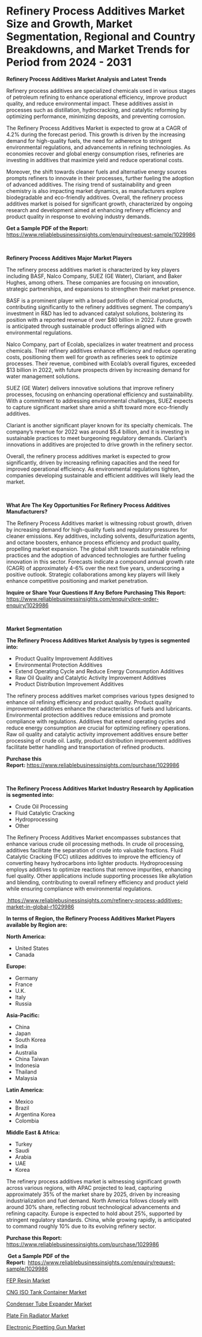 <p><h1>Refinery Process Additives Market Size and Growth, Market Segmentation, Regional and Country Breakdowns, and Market Trends for Period from 2024 -  2031</h1></p><p><strong>Refinery Process Additives Market Analysis and Latest Trends</strong></p>
<p><p>Refinery process additives are specialized chemicals used in various stages of petroleum refining to enhance operational efficiency, improve product quality, and reduce environmental impact. These additives assist in processes such as distillation, hydrocracking, and catalytic reforming by optimizing performance, minimizing deposits, and preventing corrosion.</p><p>The Refinery Process Additives Market is expected to grow at a CAGR of 4.2% during the forecast period. This growth is driven by the increasing demand for high-quality fuels, the need for adherence to stringent environmental regulations, and advancements in refining technologies. As economies recover and global energy consumption rises, refineries are investing in additives that maximize yield and reduce operational costs. </p><p>Moreover, the shift towards cleaner fuels and alternative energy sources prompts refiners to innovate in their processes, further fueling the adoption of advanced additives. The rising trend of sustainability and green chemistry is also impacting market dynamics, as manufacturers explore biodegradable and eco-friendly additives. Overall, the refinery process additives market is poised for significant growth, characterized by ongoing research and development aimed at enhancing refinery efficiency and product quality in response to evolving industry demands.</p></p>
<p><strong>Get a Sample PDF of the Report:&nbsp;</strong> <a href="https://www.reliablebusinessinsights.com/enquiry/request-sample/1029986">https://www.reliablebusinessinsights.com/enquiry/request-sample/1029986</a></p>
<p>&nbsp;</p>
<p><strong>Refinery Process Additives Major Market Players</strong></p>
<p><p>The refinery process additives market is characterized by key players including BASF, Nalco Company, SUEZ (GE Water), Clariant, and Baker Hughes, among others. These companies are focusing on innovation, strategic partnerships, and expansions to strengthen their market presence.</p><p>BASF is a prominent player with a broad portfolio of chemical products, contributing significantly to the refinery additives segment. The company’s investment in R&D has led to advanced catalyst solutions, bolstering its position with a reported revenue of over $80 billion in 2022. Future growth is anticipated through sustainable product offerings aligned with environmental regulations.</p><p>Nalco Company, part of Ecolab, specializes in water treatment and process chemicals. Their refinery additives enhance efficiency and reduce operating costs, positioning them well for growth as refineries seek to optimize processes. Their revenue, combined with Ecolab’s overall figures, exceeded $13 billion in 2022, with future prospects driven by increasing demand for water management solutions.</p><p>SUEZ (GE Water) delivers innovative solutions that improve refinery processes, focusing on enhancing operational efficiency and sustainability. With a commitment to addressing environmental challenges, SUEZ expects to capture significant market share amid a shift toward more eco-friendly additives.</p><p>Clariant is another significant player known for its specialty chemicals. The company’s revenue for 2022 was around $5.4 billion, and it is investing in sustainable practices to meet burgeoning regulatory demands. Clariant’s innovations in additives are projected to drive growth in the refinery sector.</p><p>Overall, the refinery process additives market is expected to grow significantly, driven by increasing refining capacities and the need for improved operational efficiency. As environmental regulations tighten, companies developing sustainable and efficient additives will likely lead the market.</p></p>
<p>&nbsp;</p>
<p><strong>What Are The Key Opportunities For Refinery Process Additives Manufacturers?</strong></p>
<p><p>The Refinery Process Additives market is witnessing robust growth, driven by increasing demand for high-quality fuels and regulatory pressures for cleaner emissions. Key additives, including solvents, desulfurization agents, and octane boosters, enhance process efficiency and product quality, propelling market expansion. The global shift towards sustainable refining practices and the adoption of advanced technologies are further fueling innovation in this sector. Forecasts indicate a compound annual growth rate (CAGR) of approximately 4-6% over the next five years, underscoring a positive outlook. Strategic collaborations among key players will likely enhance competitive positioning and market penetration.</p></p>
<p><strong>Inquire or Share Your Questions If Any Before Purchasing This Report:</strong> <a href="https://www.reliablebusinessinsights.com/enquiry/pre-order-enquiry/1029986">https://www.reliablebusinessinsights.com/enquiry/pre-order-enquiry/1029986</a></p>
<p>&nbsp;</p>
<p><strong>Market Segmentation</strong></p>
<p><strong>The Refinery Process Additives Market Analysis by types is segmented into:</strong></p>
<p><ul><li>Product Quality Improvement Additives</li><li>Environmental Protection Additives</li><li>Extend Operating Cycle and Reduce Energy Consumption Additives</li><li>Raw Oil Quality and Catalytic Activity Improvement Additives</li><li>Product Distribution Improvement Additives</li></ul></p>
<p><p>The refinery process additives market comprises various types designed to enhance oil refining efficiency and product quality. Product quality improvement additives enhance the characteristics of fuels and lubricants. Environmental protection additives reduce emissions and promote compliance with regulations. Additives that extend operating cycles and reduce energy consumption are crucial for optimizing refinery operations. Raw oil quality and catalytic activity improvement additives ensure better processing of crude oil. Lastly, product distribution improvement additives facilitate better handling and transportation of refined products.</p></p>
<p><strong>Purchase this Report:&nbsp;</strong><a href="https://www.reliablebusinessinsights.com/purchase/1029986">https://www.reliablebusinessinsights.com/purchase/1029986</a></p>
<p>&nbsp;</p>
<p><strong>The Refinery Process Additives Market Industry Research by Application is segmented into:</strong></p>
<p><ul><li>Crude Oil Processing</li><li>Fluid Catalytic Cracking</li><li>Hydroprocessing</li><li>Other</li></ul></p>
<p><p>The Refinery Process Additives Market encompasses substances that enhance various crude oil processing methods. In crude oil processing, additives facilitate the separation of crude into valuable fractions. Fluid Catalytic Cracking (FCC) utilizes additives to improve the efficiency of converting heavy hydrocarbons into lighter products. Hydroprocessing employs additives to optimize reactions that remove impurities, enhancing fuel quality. Other applications include supporting processes like alkylation and blending, contributing to overall refinery efficiency and product yield while ensuring compliance with environmental regulations.</p></p>
<p><a href="https://www.reliablebusinessinsights.com/refinery-process-additives-market-in-global-r1029986">&nbsp;https://www.reliablebusinessinsights.com/refinery-process-additives-market-in-global-r1029986</a></p>
<p><strong>In terms of Region, the Refinery Process Additives Market Players available by Region are:</strong></p>
<p>
    <p> <strong> North America: </strong>
        <ul>
            <li>United States</li>
            <li>Canada</li>
        </ul>
        </p> 
    <p> <strong> Europe: </strong>
        <ul>
            <li>Germany</li>
            <li>France</li>
            <li>U.K.</li>
            <li>Italy</li>
            <li>Russia</li>
        </ul>
        </p> 
    <p> <strong> Asia-Pacific: </strong>
        <ul>
            <li>China</li>
            <li>Japan</li>
            <li>South Korea</li>
            <li>India</li>
            <li>Australia</li>
            <li>China Taiwan</li>
            <li>Indonesia</li>
            <li>Thailand</li>
            <li>Malaysia</li>
        </ul>
        </p> 
    <p> <strong> Latin America: </strong>
        <ul>
            <li>Mexico</li>
            <li>Brazil</li>
            <li>Argentina Korea</li>
            <li>Colombia</li>
        </ul>
        </p> 
    <p> <strong> Middle East & Africa: </strong>
        <ul>
            <li>Turkey</li>
            <li>Saudi</li>
            <li>Arabia</li>
            <li>UAE</li>
            <li>Korea</li>
        </ul>
    </p>
    </p>
<p><p>The refinery process additives market is witnessing significant growth across various regions, with APAC projected to lead, capturing approximately 35% of the market share by 2025, driven by increasing industrialization and fuel demand. North America follows closely with around 30% share, reflecting robust technological advancements and refining capacity. Europe is expected to hold about 25%, supported by stringent regulatory standards. China, while growing rapidly, is anticipated to command roughly 10% due to its evolving refinery sector.</p></p>
<p><strong>Purchase this Report: </strong><a href="https://www.reliablebusinessinsights.com/purchase/1029986">https://www.reliablebusinessinsights.com/purchase/1029986</a></p>
<p>&nbsp;<strong>Get a Sample PDF of the Report:&nbsp;&nbsp;</strong><a href="https://www.reliablebusinessinsights.com/enquiry/request-sample/1029986">https://www.reliablebusinessinsights.com/enquiry/request-sample/1029986</a></p>
<p><strong></strong></p>
<p><p><a href="https://medium.com/@aaronschoen2023/fep-resin-market-market-segmentation-geographical-regions-and-market-forcast-till-2031-13b3e7571297">FEP Resin Market</a></p><p><a href="https://github.com/qrkceaah30/Market-Research-Report-List-2/blob/main/cng-iso-tank-container-market.md">CNG ISO Tank Container Market</a></p><p><a href="https://www.linkedin.com/pulse/global-condenser-tube-expander-market-projected-grow-cagr-63-kephc?trackingId=CrlfoTxJTsGYFQK40ocUVA%3D%3D">Condenser Tube Expander Market</a></p><p><a href="https://www.linkedin.com/pulse/plate-fin-radiator-market-size-share-trends-analysis-report-uztec?trackingId=xqgQI4xLS7mVhIDYTX3UEA%3D%3D">Plate Fin Radiator Market</a></p><p><a href="https://issuu.com/reportprime-2/docs/electronic-pipetting-gun-market-siz_bef7976c605a09">Electronic Pipetting Gun Market</a></p></p>